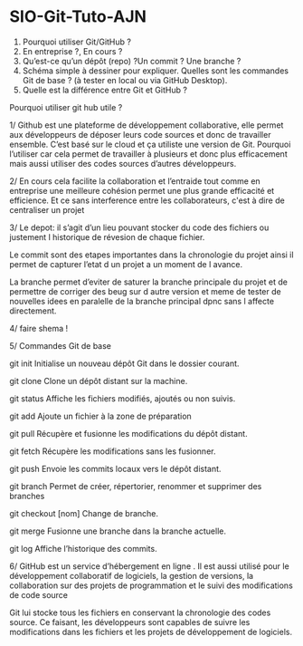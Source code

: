 # SIO-Git-Tuto-AJN
1. Pourquoi utiliser Git/GitHub ?
2. En entreprise ?, En cours ?
3. Qu’est-ce qu’un dépôt (repo) ?Un commit ? Une branche ? 
4. Schéma simple à dessiner pour expliquer. 
Quelles sont les commandes Git de base ? (à tester en local ou via GitHub Desktop).
6. Quelle est la différence entre Git et GitHub ?

Pourquoi utiliser git hub utile ?

1/ Github est une plateforme de développement collaborative, elle permet aux développeurs de déposer leurs code sources  et donc de travailler ensemble. C’est basé sur le cloud et ça utiliste une version de Git. Pourquoi l’utiliser car cela permet de travailler à plusieurs et donc plus efficacement mais aussi utiliser des codes sources d’autres développeurs.



2/ En cours cela facilite la collaboration et l’entraide tout comme en entreprise une meilleure cohésion permet une plus grande efficacité et efficience. Et ce sans interference entre les collaborateurs, c'est à dire de centraliser un projet

3/  Le depot: il s’agit d’un lieu pouvant stocker du code des fichiers ou justement l historique de révesion de chaque fichier.

Le commit sont des etapes importantes dans la chronologie du projet ainsi il permet de capturer l’etat d un projet a un moment de l avance.

La branche permet d’eviter de saturer la branche principale du projet et de permettre de corriger des beug sur d autre version  et meme de tester de nouvelles idees en paralelle de la branche principal dpnc sans l affecte directement.  

4/ faire shema !

5/ 
Commandes Git de base

git init
Initialise un nouveau dépôt Git dans le dossier courant.

git clone 
Clone un dépôt distant sur la machine.

git status
Affiche les fichiers modifiés, ajoutés ou non suivis.

git add 
Ajoute un fichier à la zone de préparation 

git pull
Récupère et fusionne les modifications du dépôt distant.

git fetch
Récupère les modifications sans les fusionner.

git push
Envoie les commits locaux vers le dépôt distant.

git branch
Permet de créer, répertorier, renommer et supprimer des branches

git checkout [nom]
Change de branche.

git merge 
Fusionne une branche dans la branche actuelle.

git log
Affiche l’historique des commits.


6/  GitHub est un service d’hébergement en ligne . Il est aussi utilisé pour le développement collaboratif de logiciels, la gestion de versions, la collaboration sur des projets de programmation et le suivi des modifications de code source 

Git lui stocke tous les fichiers en conservant la chronologie des codes source. Ce faisant, les développeurs sont capables de suivre les modifications dans les fichiers et les projets de développement de logiciels. 
































